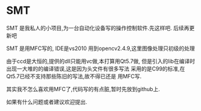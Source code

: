# SMT

SMT 是我私人的小项目,为一台自动化设备写的操作控制软件.先这样吧.
后续再更新吧


SMT 是用MFC写的, IDE是vs2010
用到opencv2.4.9,这里图像处理只初级的处理

由于ccd是大恒的,提供的dll只能用vc做,本打算用Qt5.7做,
但是引入的lib在编译时出现一大堆的的编译错误,这是因为头文件有很多写法
采用的是C99的标准,在Qt5.7已经不支持那些陈旧的写法,故不得已还是
用MFC写.

其实我不怎么喜欢用MFC了,代码写的有点脏,暂时先放到github上.

如果有什么问题或者建议欢迎提出.


